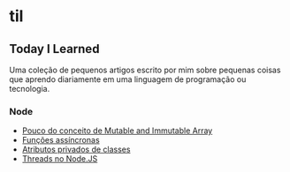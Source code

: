 # til
## Today I Learned

Uma coleção de pequenos artigos escrito por mim sobre pequenas coisas que aprendo diariamente em uma linguagem de programação ou tecnologia.

### Node

- [Pouco do conceito de Mutable and Immutable Array](node/mutable-and-immutable.md)
- [Funções assíncronas](node/async-functions.md)
- [Atributos privados de classes](node/private-class-fields.md)
- [Threads no Node.JS](node/threads.md)
